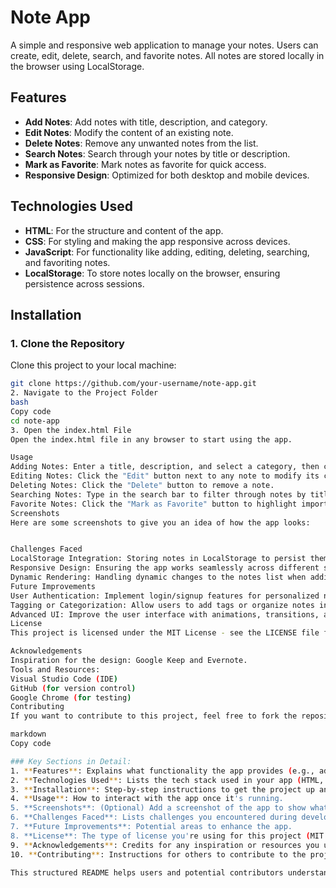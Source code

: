 # Note App

A simple and responsive web application to manage your notes. Users can create, edit, delete, search, and favorite notes. All notes are stored locally in the browser using LocalStorage.

## Features

- **Add Notes**: Add notes with title, description, and category.
- **Edit Notes**: Modify the content of an existing note.
- **Delete Notes**: Remove any unwanted notes from the list.
- **Search Notes**: Search through your notes by title or description.
- **Mark as Favorite**: Mark notes as favorite for quick access.
- **Responsive Design**: Optimized for both desktop and mobile devices.

## Technologies Used

- **HTML**: For the structure and content of the app.
- **CSS**: For styling and making the app responsive across devices.
- **JavaScript**: For functionality like adding, editing, deleting, searching, and favoriting notes.
- **LocalStorage**: To store notes locally on the browser, ensuring persistence across sessions.

## Installation

### 1. Clone the Repository

Clone this project to your local machine:

```bash
git clone https://github.com/your-username/note-app.git
2. Navigate to the Project Folder
bash
Copy code
cd note-app
3. Open the index.html File
Open the index.html file in any browser to start using the app.

Usage
Adding Notes: Enter a title, description, and select a category, then click "Add Note."
Editing Notes: Click the "Edit" button next to any note to modify its content.
Deleting Notes: Click the "Delete" button to remove a note.
Searching Notes: Type in the search bar to filter through notes by title or description.
Favorite Notes: Click the "Mark as Favorite" button to highlight important notes.
Screenshots
Here are some screenshots to give you an idea of how the app looks:


Challenges Faced
LocalStorage Integration: Storing notes in LocalStorage to persist them across sessions.
Responsive Design: Ensuring the app works seamlessly across different screen sizes (desktop, tablet, mobile).
Dynamic Rendering: Handling dynamic changes to the notes list when adding, editing, or deleting notes.
Future Improvements
User Authentication: Implement login/signup features for personalized note management.
Tagging or Categorization: Allow users to add tags or organize notes into specific categories.
Advanced UI: Improve the user interface with animations, transitions, and modern UI elements.
License
This project is licensed under the MIT License - see the LICENSE file for details.

Acknowledgements
Inspiration for the design: Google Keep and Evernote.
Tools and Resources:
Visual Studio Code (IDE)
GitHub (for version control)
Google Chrome (for testing)
Contributing
If you want to contribute to this project, feel free to fork the repository and create a pull request with improvements or bug fixes.

markdown
Copy code

### Key Sections in Detail:
1. **Features**: Explains what functionality the app provides (e.g., adding, editing, deleting notes).
2. **Technologies Used**: Lists the tech stack used in your app (HTML, CSS, JavaScript, LocalStorage).
3. **Installation**: Step-by-step instructions to get the project up and running.
4. **Usage**: How to interact with the app once it's running.
5. **Screenshots**: (Optional) Add a screenshot of the app to show what it looks like.
6. **Challenges Faced**: Lists challenges you encountered during development.
7. **Future Improvements**: Potential areas to enhance the app.
8. **License**: The type of license you're using for this project (MIT License in this case).
9. **Acknowledgements**: Credits for any inspiration or resources you used.
10. **Contributing**: Instructions for others to contribute to the project.

This structured README helps users and potential contributors understand how to use and contribute to your app.






